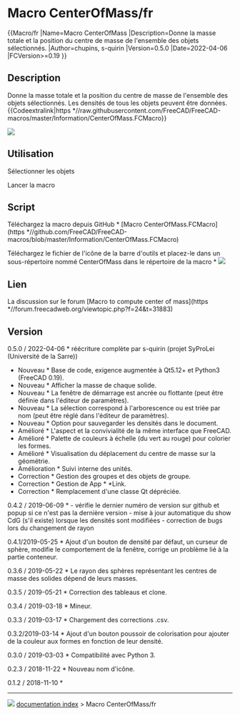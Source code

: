 # Macro CenterOfMass/fr
{{Macro/fr
|Name=Macro CenterOfMass
|Description=Donne la masse totale et la position du centre de masse de l'ensemble des objets sélectionnés. 
|Author=chupins, s-quirin
|Version=0.5.0
|Date=2022-04-06
|FCVersion>=0.19
}}

## Description

Donne la masse totale et la position du centre de masse de l\'ensemble des objets sélectionnés. Les densités de tous les objets peuvent être données. {{Codeextralink|https   *//raw.githubusercontent.com/FreeCAD/FreeCAD-macros/master/Information/CenterOfMass.FCMacro}}

![](images/CenterOfMass_exemple.png )

## Utilisation

Sélectionner les objets

Lancer la macro

## Script

Téléchargez la macro depuis GitHub    * [Macro CenterOfMass.FCMacro](https   *//github.com/FreeCAD/FreeCAD-macros/blob/master/Information/CenterOfMass.FCMacro)

Téléchargez le fichier de l\'icône de la barre d\'outils et placez-le dans un sous-répertoire nommé CenterOfMass dans le répertoire de la macro    * ![](images/Macro_CenterOfMass.png )

## Lien

La discussion sur le forum [Macro to compute center of mass](https   *//forum.freecadweb.org/viewtopic.php?f=24&t=31883)

## Version

0.5.0 / 2022-04-06    * réécriture complète par s-quirin (projet SyProLei (Université de la Sarre))

-   Nouveau    * Base de code, exigence augmentée à Qt5.12+ et Python3 (FreeCAD 0.19).
-   Nouveau    * Afficher la masse de chaque solide.
-   Nouveau    * La fenêtre de démarrage est ancrée ou flottante (peut être définie dans l\'éditeur de paramètres).
-   Nouveau    * La sélection correspond à l\'arborescence ou est triée par nom (peut être réglé dans l\'éditeur de paramètres).
-   Nouveau    * Option pour sauvegarder les densités dans le document.
-   Amélioré    * L\'aspect et la convivialité de la même interface que FreeCAD.
-   Amélioré    * Palette de couleurs à échelle (du vert au rouge) pour colorier les formes.
-   Amélioré    * Visualisation du déplacement du centre de masse sur la géométrie.
-   Amélioration    * Suivi interne des unités.
-   Correction    * Gestion des groupes et des objets de groupe.
-   Correction    * Gestion de App   *   *Link.
-   Correction    * Remplacement d\'une classe Qt dépréciée.

0.4.2 / 2019-06-09   * - vérifie le dernier numéro de version sur github et popup si ce n\'est pas la dernière version - mise à jour automatique du show CdG (s\'il existe) lorsque les densités sont modifiées - correction de bugs lors du changement de rayon

0.4.1/2019-05-25   * Ajout d\'un bouton de densité par défaut, un curseur de sphère, modifie le comportement de la fenêtre, corrige un problème lié à la partie conteneur.

0.3.6 / 2019-05-22    * Le rayon des sphères représentant les centres de masse des solides dépend de leurs masses.

0.3.5 / 2019-05-21    * Correction des tableaus et clone.

0.3.4 / 2019-03-18    * Mineur.

0.3.3 / 2019-03-17    * Chargement des corrections .csv.

0.3.2/2019-03-14    * Ajout d\'un bouton poussoir de colorisation pour ajouter de la couleur aux formes en fonction de leur densité.

0.3.0 / 2019-03-03    * Compatibilité avec Python 3.

0.2.3 / 2018-11-22    * Nouveau nom d\'icône.

0.1.2 / 2018-11-10    *



---
![](images/Right_arrow.png) [documentation index](../README.md) > Macro CenterOfMass/fr
